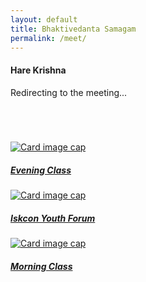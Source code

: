 ```yaml
---
layout: default
title: Bhaktivedanta Samagam
permalink: /meet/
---
```


<div class="row">
<div class="col-lg-3"></div>

<div class = "col-lg-6">
  <div id="redirect">
	 <div class="loader"></div> 
     <h4>Hare Krishna</h4>
  	 <p class="text-success">Redirecting to the meeting...</p>
	</div>

  <h4 class="text-danger" id="message"></h4>
</div>


<div class="col-lg-3"></div>
</div>

<br>
<br>
<br>

<div class="row">

 <div class="col-lg-1 col-md-2 col-xs-2"></div>

  <div class="col-lg-2 col-md-4 col-xs-10">
    <a href="https://us02web.zoom.us/j/83989746707?pwd=MHJibFhXZEpDTVNSZlJPOWlhOHJZUT09">
       <div class="card" style="width: 18rem;">
         <img class="card-img-top" src="https://i.imgur.com/TReQ58H.png" alt="Card image cap">
         <div class="card-body">
           <h5 class="card-title">Evening Class</h5>
         </div>
       </div>
    </a>
 </div>

 <div class="col-lg-1 col-md-2 col-xs-2"></div>

 <div class="col-lg-2 col-md-4 col-xs-10">
    <a href="https://us02web.zoom.us/j/84013662651?pwd=TW1qL0RpbTh2bXBWa2lZM2M4TVVzdz09">
       <div class="card" style="width: 18rem;">
         <img class="card-img-top" src="https://i.imgur.com/TReQ58H.png" alt="Card image cap">
         <div class="card-body">
           <h5 class="card-title">Iskcon Youth Forum</h5>
         </div>
       </div>
    </a>
 </div>

 <div class="col-lg-1 col-md-2 col-xs-2"></div>

 <div class="col-lg-2 col-md-4 col-xs-10">
    <a href="https://us02web.zoom.us/j/83058286607?pwd=c2dDbTdWLzlvb3ZVdFlxcXBHdThZdz09">
       <div class="card" style="width: 18rem;">
         <img class="card-img-top" src="https://i.imgur.com/TReQ58H.png" alt="Card image cap">
         <div class="card-body">
           <h5 class="card-title">Morning Class</h5>
         </div>
       </div>
    </a>
 </div>

 <div class="col-lg-1 col-md-2 col-xs-2"></div>
</div>

<br>

<script type="text/javascript" src="../assets/js/meet.js" ></script>